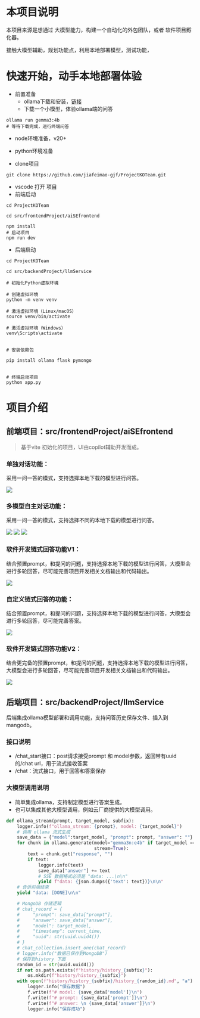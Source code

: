 # 本项目说明

本项目来源是想通过 大模型能力，构建一个自动化的外包团队，或者 软件项目孵化器。

接触大模型辅助，规划功能点，利用本地部署模型，测试功能，

# 快速开始，动手本地部署体验
- 前置准备
    - ollama下载和安装，[链接](https://ollama.com/library)
    - 下载一个小模型，体验ollama端的问答
```shell
ollama run gemma3:4b
# 等待下载完成，进行终端问答
```
- node环境准备，v20+
- python环境准备


  
- clone项目
```shell
git clone https://github.com/jiafeimao-gjf/ProjectKOTeam.git
```
- vscode 打开 项目
- 前端启动
```shell
cd ProjectKOTeam

cd src/frontendProject/aiSEfrontend

npm install 
# 启动项目
npm run dev

```
- 后端启动

```shell
cd ProjectKOTeam

cd src/backendProject/llmService

# 初始化Python虚拟环境

# 创建虚拟环境
python -m venv venv

# 激活虚拟环境（Linux/macOS）
source venv/bin/activate

# 激活虚拟环境（Windows）
venv\Scripts\activate


# 安装依赖包

pip install ollama flask pymongo


# 终端启动项目
python app.py
```

# 项目介绍
## 前端项目：src/frontendProject/aiSEfrontend

> 基于vite 初始化的项目，UI由copilot辅助开发而成。

### 单独对话功能：

采用一问一答的模式，支持选择本地下载的模型进行问答。

![](images/本地agent助手问答.png)

### 多模型自主对话功能：

采用一问一答的模式，支持选择不同的本地下载的模型进行问答。

![](images/多模型对话设置.png)
![](images/多模型对话.png)
![](images/三模型对话.png)

### 软件开发链式回答功能V1：

结合预置prompt，和提问的问题，支持选择本地下载的模型进行问答，大模型会进行多轮回答，尽可能完善项目开发相关文档输出和代码输出。

![](images/软件项目链式分析.png)

### 自定义链式回答的功能：

结合预置prompt，和提问的问题，支持选择本地下载的模型进行问答，大模型会进行多轮回答，尽可能完善答案。

![](images/自定义链式思考内容生成.png)

### 软件开发链式回答功能V2：

结合更完备的预置prompt，和提问的问题，支持选择本地下载的模型进行问答，大模型会进行多轮回答，尽可能完善项目开发相关文档输出和代码输出。

![](images/全流程项目设计和开发.png)


## 后端项目：src/backendProject/llmService

后端集成ollama模型部署和调用功能，支持问答历史保存文件、插入到mangodb。

### 接口说明

- /chat_start接口：post请求接受prompt 和 model参数，返回带有uuid的/chat url，用于流式接收答案
- /chat：流式接口，用于回答和答案保存

### 大模型调用说明
- 简单集成ollama，支持制定模型进行答案生成。
- 也可以集成其他大模型调用，例如云厂商提供的大模型调用。

```python
def ollama_stream(prompt, target_model, subfix):
    logger.info(f"ollama_stream: {prompt}, model: {target_model}")
    # 调用 ollama 流式生成
    save_data = {"model":target_model, "prompt": prompt, "answer": ""}
    for chunk in ollama.generate(model="gemma3n:e4b" if target_model == "gemma3n:e4b" else target_model, prompt=prompt,
                                 stream=True):
        text = chunk.get("response", "")
        if text:
            logger.info(text)
            save_data["answer"] += text
            # SSE 数据格式必须是 "data: ...\n\n"
            yield f"data: {json.dumps({'text': text})}\n\n"
    # 告诉前端结束
    yield "data: [DONE]\n\n"

    # MongoDB 存储逻辑
    # chat_record = {
    #     "prompt": save_data["prompt"],
    #     "answer": save_data["answer"],
    #     "model": target_model,
    #     "timestamp": current_time,
    #     "uuid": str(uuid.uuid4())
    # }
    # chat_collection.insert_one(chat_record)
    # logger.info("数据已保存到MongoDB")
    # 保存到history 下面
    random_id = str(uuid.uuid4())
    if not os.path.exists(f"history/history_{subfix}"):
        os.mkdir(f"history/history_{subfix}")
    with open(f"history/history_{subfix}/history_{random_id}.md", "a") as f:
        logger.info("保存数据")
        f.write(f"# model: {save_data['model']}\n")
        f.write(f"# prompt: {save_data['prompt']}\n")
        f.write(f"# answer: \n {save_data['answer']}\n")
        logger.info("保存成功")

```